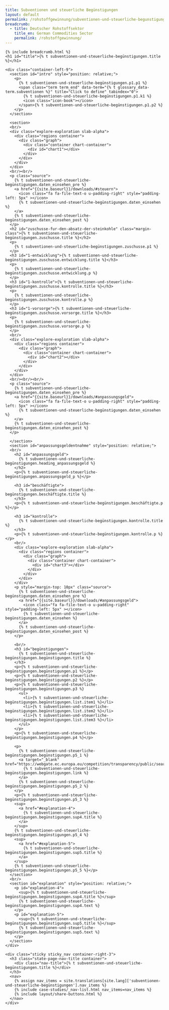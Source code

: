 ```yaml
---
title: Subventionen und steuerliche Begünstigungen
layout: default
permalink: /rohstoffgewinnung/subventionen-und-steuerliche-begunstigungen/
breadcrumb:
  - title: Deutscher Rohstoffsektor
    title_en: German Commodities Sector
    permalink: /rohstoffgewinnung/
---
```


<main class="container-page-wrapper layout-state-pages">
  <section class="container" style="position: relative;">

    {% include breadcrumb.html %}
    <h1 id="title">{% t subventionen-und-steuerliche-begünstigungen.title %}</h1>

    <div class="container-left-9">
      <section id="intro" style="position: relative;">
        <p>
          {% t subventionen-und-steuerliche-begünstigungen.p1.p1 %}
          <span class="term term_end" data-term="{% t glossary_data-term.subventionen %}" title="Click to define" tabindex="0">
            {% t subventionen-und-steuerliche-begünstigungen.p1.k1 %}
            <icon class="icon-book"></icon>
          </span>{% t subventionen-und-steuerliche-begünstigungen.p1.p2 %}
        </p>
      </section>

      <section>
      <br/>
      <div class="explore-exploration slab-alpha">
        <div class="regions container">
          <div class="graph">
            <div class="container chart-container">
              <div id="chart1"></div>
            </div>
          </div>
        </div>
      </div>
      <br/><br/>
      <p class="source">
        {% t subventionen-und-steuerliche-begünstigungen.daten_einsehen_pre %}
        <a href="{{site.baseurl}}/downloads/#steuern">
          <icon class="fa fa-file-text-o u-padding-right" style="padding-left: 5px" ></icon>
          {% t subventionen-und-steuerliche-begünstigungen.daten_einsehen %}
        </a>
        {% t subventionen-und-steuerliche-begünstigungen.daten_einsehen_post %}
      </p>
      <h2 id="zuschusse-fur-den-absatz-der-steinkohle" class="margin-class">{% t subventionen-und-steuerliche-begünstigungen.zuschusse.title %}</h2>
      <p>
        {% t subventionen-und-steuerliche-begünstigungen.zuschusse.p1 %}
      </p>
      <h3 id="1-entwicklung">{% t subventionen-und-steuerliche-begünstigungen.zuschusse.entwicklung.title %}</h3>
      <p>
        {% t subventionen-und-steuerliche-begünstigungen.zuschusse.entwicklung.p %}
      </p>
      <h3 id="1-kontrolle">{% t subventionen-und-steuerliche-begünstigungen.zuschusse.kontrolle.title %}</h3>
      <p>
        {% t subventionen-und-steuerliche-begünstigungen.zuschusse.kontrolle.p %}
      </p>
      <h3 id="1-vorsorge">{% t subventionen-und-steuerliche-begünstigungen.zuschusse.vorsorge.title %}</h3>
      <p>
        {% t subventionen-und-steuerliche-begünstigungen.zuschusse.vorsorge.p %}
      </p>
      <br/>
      <div class="explore-exploration slab-alpha">
        <div class="regions container">
          <div class="graph">
            <div class="container chart-container">
              <div id="chart2"></div>
            </div>
          </div>
        </div>
      </div>
      <br/><br/><br/>
      <p class="source">
        {% t subventionen-und-steuerliche-begünstigungen.daten_einsehen_pre %}
        <a href="{{site.baseurl}}/downloads/#anpassungsgeld">
          <icon class="fa fa-file-text-o u-padding-right" style="padding-left: 5px" ></icon>
          {% t subventionen-und-steuerliche-begünstigungen.daten_einsehen %}
        </a>
        {% t subventionen-und-steuerliche-begünstigungen.daten_einsehen_post %}
      </p>

      </section>
      <section id="anpassungsgeldentnahme" style="position: relative;">
      <br/>
        <h2 id="anpassungsgeld">
          {% t subventionen-und-steuerliche-begünstigungen.heading_anpassungsgeld %}
        </h2>
        <p>{% t subventionen-und-steuerliche-begünstigungen.anpassungsgeld_p %}</p>

        <h3 id="beschäftigte">
          {% t subventionen-und-steuerliche-begünstigungen.beschäftigte.title %}
        </h3>
        <p>{% t subventionen-und-steuerliche-begünstigungen.beschäftigte.p %}</p>

        <h3 id="kontrolle">
          {% t subventionen-und-steuerliche-begünstigungen.kontrolle.title %}
        </h3>
        <p>{% t subventionen-und-steuerliche-begünstigungen.kontrolle.p %}</p>
        <br/>
        <div class="explore-exploration slab-alpha">
          <div class="regions container">
            <div class="graph">
              <div class="container chart-container">
                <div id="chart3"></div>
              </div>
            </div>
          </div>
        </div>
        <p style="margin-top: 10px" class="source">
          {% t subventionen-und-steuerliche-begünstigungen.daten_einsehen_pre %}
          <a href="{{site.baseurl}}/downloads/#anpassungsgeld">
            <icon class="fa fa-file-text-o u-padding-right" style="padding-left: 5px" ></icon>
            {% t subventionen-und-steuerliche-begünstigungen.daten_einsehen %}
          </a>
          {% t subventionen-und-steuerliche-begünstigungen.daten_einsehen_post %}
        </p>

        <br/>
        <h3 id="begünstigungen">
          {% t subventionen-und-steuerliche-begünstigungen.begünstigungen.title %}
        </h3>
        <p>{% t subventionen-und-steuerliche-begünstigungen.begünstigungen.p1 %}</p>
        <p>{% t subventionen-und-steuerliche-begünstigungen.begünstigungen.p2 %}</p>
        <p>{% t subventionen-und-steuerliche-begünstigungen.begünstigungen.p3 %}
          <ul>
            <li>{% t subventionen-und-steuerliche-begünstigungen.begünstigungen.list.item1 %}</li>
            <li>{% t subventionen-und-steuerliche-begünstigungen.begünstigungen.list.item2 %}</li>
            <li>{% t subventionen-und-steuerliche-begünstigungen.begünstigungen.list.item3 %}</li>
          </ul>
        </p>
        <p>{% t subventionen-und-steuerliche-begünstigungen.begünstigungen.p4 %}</p>

        <p>
          {% t subventionen-und-steuerliche-begünstigungen.begünstigungen.p5_1 %}
          <a target="_blank" href="https://webgate.ec.europa.eu/competition/transparency/public/search/home">
            {% t subventionen-und-steuerliche-begünstigungen.begünstigungen.link %}
          </a>
          {% t subventionen-und-steuerliche-begünstigungen.begünstigungen.p5_2 %}
        </p>
        <p>{% t subventionen-und-steuerliche-begünstigungen.begünstigungen.p5_3 %}
        <sup>
          <a href="#explanation-4">
            {% t subventionen-und-steuerliche-begünstigungen.begünstigungen.sup4.title %}
          </a>
        </sup>
        {% t subventionen-und-steuerliche-begünstigungen.begünstigungen.p5_4 %}
        <sup>
          <a href="#explanation-5">
            {% t subventionen-und-steuerliche-begünstigungen.begünstigungen.sup5.title %}
          </a>
        </sup>
        {% t subventionen-und-steuerliche-begünstigungen.begünstigungen.p5_5 %}</p>
      </section>
      <br/>
      <section id="explanation" style="position: relative;">
        <p id="explanation-4">
          <sup>{% t subventionen-und-steuerliche-begünstigungen.begünstigungen.sup4.title %}</sup>
          {% t subventionen-und-steuerliche-begünstigungen.begünstigungen.sup4.text %}
        </p>
        <p id="explanation-5">
          <sup>{% t subventionen-und-steuerliche-begünstigungen.begünstigungen.sup5.title %}</sup>
          {% t subventionen-und-steuerliche-begünstigungen.begünstigungen.sup5.text %}
        </p>
      </section>
    </div>

    <div class="sticky sticky_nav container-right-3">
      <h3 class="state-page-nav-title container">
        <div class="nav-title">{% t subventionen-und-steuerliche-begünstigungen.title %}</div>
      </h3>
      <nav>
        {% assign nav_items = site.translations[site.lang]['subventionen-und-steuerliche-begünstigungen'].nav_items %}
        {% include case-studies/_nav-list.html nav_items=nav_items %}
        {% include layout/share-buttons.html %}
      </nav>
    </div>
  </section>
</main>

<script src="https://ajax.googleapis.com/ajax/libs/jquery/1.12.4/jquery.min.js"></script>
<script type="text/javascript" src="//cdn.jsdelivr.net/jquery.slick/1.6.0/slick.min.js"></script>
<script type="text/javascript" src="{{ site.baseurl_root }}/js/lib/static.min.js" charset="utf-8"></script>
<script type="text/javascript" src="https://cdnjs.cloudflare.com/ajax/libs/jqPlot/1.0.8/jquery.jqplot.min.js"></script>
<link rel="stylesheet" type="text/css" href="https://cdnjs.cloudflare.com/ajax/libs/jqPlot/1.0.8/jquery.jqplot.min.css"/>
<script type="text/javascript" src="https://cdnjs.cloudflare.com/ajax/libs/jqPlot/1.0.8/plugins/jqplot.barRenderer.min.js"></script>
<script type="text/javascript" src="https://cdnjs.cloudflare.com/ajax/libs/jqPlot/1.0.8/plugins/jqplot.pieRenderer.min.js"></script>
<script type="text/javascript" src="https://cdnjs.cloudflare.com/ajax/libs/jqPlot/1.0.8/plugins/jqplot.categoryAxisRenderer.min.js"></script>
<script type="text/javascript" src="https://cdnjs.cloudflare.com/ajax/libs/jqPlot/1.0.8/plugins/jqplot.pointLabels.min.js"></script>

<script type="text/javascript" src="{{ site.baseurl_root }}/js/pages/barGraph.js" charset="utf-8"></script>
<script type="text/javascript" src="{{ site.baseurl_root }}/js/lib/explore.min.js" charset="utf-8"></script>
